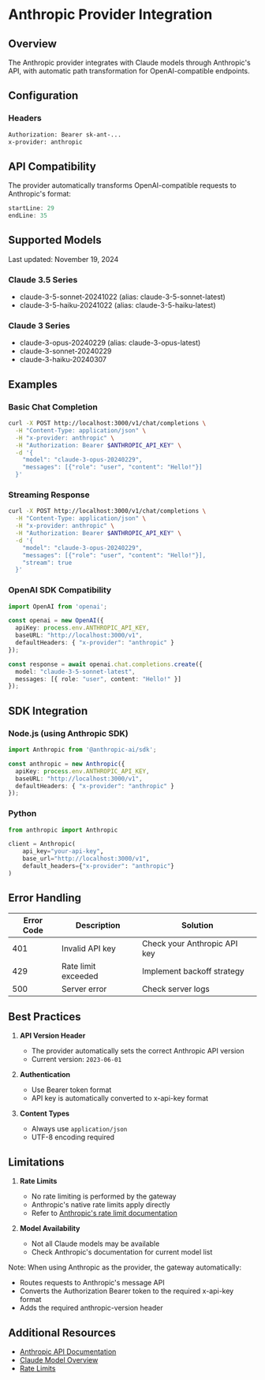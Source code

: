 # Anthropic Provider Integration

## Overview
The Anthropic provider integrates with Claude models through Anthropic's API, with automatic path transformation for OpenAI-compatible endpoints.

## Configuration

### Headers
```bash
Authorization: Bearer sk-ant-...
x-provider: anthropic
```

## API Compatibility

The provider automatically transforms OpenAI-compatible requests to Anthropic's format:

```typescript:src/providers/anthropic.rs
startLine: 29
endLine: 35
```

## Supported Models
Last updated: November 19, 2024

### Claude 3.5 Series
- claude-3-5-sonnet-20241022 (alias: claude-3-5-sonnet-latest)
- claude-3-5-haiku-20241022 (alias: claude-3-5-haiku-latest)

### Claude 3 Series
- claude-3-opus-20240229 (alias: claude-3-opus-latest)
- claude-3-sonnet-20240229
- claude-3-haiku-20240307

## Examples

### Basic Chat Completion
```bash
curl -X POST http://localhost:3000/v1/chat/completions \
  -H "Content-Type: application/json" \
  -H "x-provider: anthropic" \
  -H "Authorization: Bearer $ANTHROPIC_API_KEY" \
  -d '{
    "model": "claude-3-opus-20240229",
    "messages": [{"role": "user", "content": "Hello!"}]
  }'
```

### Streaming Response
```bash
curl -X POST http://localhost:3000/v1/chat/completions \
  -H "Content-Type: application/json" \
  -H "x-provider: anthropic" \
  -H "Authorization: Bearer $ANTHROPIC_API_KEY" \
  -d '{
    "model": "claude-3-opus-20240229",
    "messages": [{"role": "user", "content": "Hello!"}],
    "stream": true
  }'
```

### OpenAI SDK Compatibility
```typescript
import OpenAI from 'openai';

const openai = new OpenAI({
  apiKey: process.env.ANTHROPIC_API_KEY,
  baseURL: "http://localhost:3000/v1",
  defaultHeaders: { "x-provider": "anthropic" }
});

const response = await openai.chat.completions.create({
  model: "claude-3-5-sonnet-latest",
  messages: [{ role: "user", content: "Hello!" }]
});
```

## SDK Integration

### Node.js (using Anthropic SDK)
```typescript
import Anthropic from '@anthropic-ai/sdk';

const anthropic = new Anthropic({
  apiKey: process.env.ANTHROPIC_API_KEY,
  baseURL: "http://localhost:3000/v1",
  defaultHeaders: { "x-provider": "anthropic" }
});
```

### Python
```python
from anthropic import Anthropic

client = Anthropic(
    api_key="your-api-key",
    base_url="http://localhost:3000/v1",
    default_headers={"x-provider": "anthropic"}
)
```

## Error Handling

| Error Code | Description | Solution |
|------------|-------------|----------|
| 401        | Invalid API key | Check your Anthropic API key |
| 429        | Rate limit exceeded | Implement backoff strategy |
| 500        | Server error | Check server logs |

## Best Practices

1. **API Version Header**
   - The provider automatically sets the correct Anthropic API version
   - Current version: `2023-06-01`

2. **Authentication**
   - Use Bearer token format
   - API key is automatically converted to x-api-key format

3. **Content Types**
   - Always use `application/json`
   - UTF-8 encoding required

## Limitations

1. **Rate Limits**
   - No rate limiting is performed by the gateway
   - Anthropic's native rate limits apply directly
   - Refer to [Anthropic's rate limit documentation](https://docs.anthropic.com/claude/reference/rate-limits)

2. **Model Availability**
   - Not all Claude models may be available
   - Check Anthropic's documentation for current model list

Note: When using Anthropic as the provider, the gateway 
automatically:
- Routes requests to Anthropic's message API
- Converts the Authorization Bearer token to the required 
x-api-key format
- Adds the required anthropic-version header

## Additional Resources

- [Anthropic API Documentation](https://docs.anthropic.com/claude/reference)
- [Claude Model Overview](https://docs.anthropic.com/claude/docs/models-overview)
- [Rate Limits](https://docs.anthropic.com/claude/reference/rate-limits) 